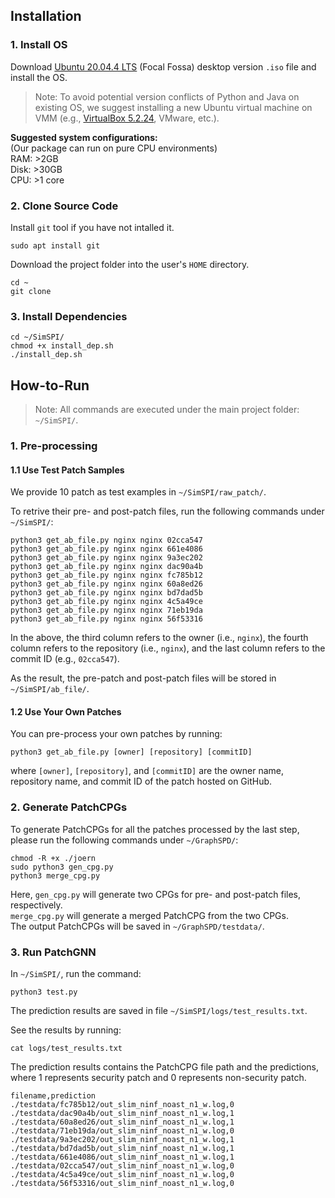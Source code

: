 
## Installation

### 1. Install OS

Download [Ubuntu 20.04.4 LTS](https://releases.ubuntu.com/20.04/) (Focal Fossa) desktop version `.iso` file and install the OS. 

>Note: To avoid potential version conflicts of Python and Java on existing OS, we suggest installing a new Ubuntu virtual machine on VMM (e.g., [VirtualBox 5.2.24](https://www.virtualbox.org/wiki/Download_Old_Builds_5_2), VMware, etc.).

**Suggested system configurations:**\
(Our package can run on pure CPU environments)\
RAM: >2GB\
Disk: >30GB\
CPU: >1 core

### 2. Clone Source Code

Install `git` tool if you have not intalled it.

```shell
sudo apt install git
```

Download the project folder into the user's `HOME` directory.

```shell
cd ~
git clone 
```


### 3. Install Dependencies

```shell 
cd ~/SimSPI/
chmod +x install_dep.sh
./install_dep.sh
```

## How-to-Run

>Note: All commands are executed under the main project folder: `~/SimSPI/`.

### 1. Pre-processing

#### 1.1 Use Test Patch Samples

We provide 10 patch as test examples in `~/SimSPI/raw_patch/`.

To retrive their pre- and post-patch files, run the following commands under `~/SimSPI/`:

```shell
python3 get_ab_file.py nginx nginx 02cca547
python3 get_ab_file.py nginx nginx 661e4086
python3 get_ab_file.py nginx nginx 9a3ec202
python3 get_ab_file.py nginx nginx dac90a4b
python3 get_ab_file.py nginx nginx fc785b12
python3 get_ab_file.py nginx nginx 60a8ed26
python3 get_ab_file.py nginx nginx bd7dad5b
python3 get_ab_file.py nginx nginx 4c5a49ce
python3 get_ab_file.py nginx nginx 71eb19da
python3 get_ab_file.py nginx nginx 56f53316
```

In the above, the third column refers to the owner (i.e., `nginx`), the fourth column refers to the repository (i.e., `nginx`), and the last column refers to the commit ID (e.g., `02cca547`).

As the result, the pre-patch and post-patch files will be stored in `~/SimSPI/ab_file/`.

#### 1.2 Use Your Own Patches

You can pre-process your own patches by running:
```shell 
python3 get_ab_file.py [owner] [repository] [commitID]
```
where `[owner]`, `[repository]`, and `[commitID]` are the owner name, repository name, and commit ID of the patch hosted on GitHub.

### 2. Generate PatchCPGs

To generate PatchCPGs for all the patches processed by the last step, please run the following commands under `~/GraphSPD/`:

```shell 
chmod -R +x ./joern
sudo python3 gen_cpg.py
python3 merge_cpg.py
```

Here, `gen_cpg.py` will generate two CPGs for pre- and post-patch files, respectively.\
`merge_cpg.py` will generate a merged PatchCPG from the two CPGs.\
The output PatchCPGs will be saved in `~/GraphSPD/testdata/`.

### 3. Run PatchGNN

In `~/SimSPI/`, run the command:

```shell 
python3 test.py
```

The prediction results are saved in file `~/SimSPI/logs/test_results.txt`. 

See the results by running:

```shell 
cat logs/test_results.txt
```

The prediction results contains the PatchCPG file path and the predictions, where 1 represents security patch and 0 represents non-security patch.

```text
filename,prediction
./testdata/fc785b12/out_slim_ninf_noast_n1_w.log,0
./testdata/dac90a4b/out_slim_ninf_noast_n1_w.log,1
./testdata/60a8ed26/out_slim_ninf_noast_n1_w.log,1
./testdata/71eb19da/out_slim_ninf_noast_n1_w.log,0
./testdata/9a3ec202/out_slim_ninf_noast_n1_w.log,1
./testdata/bd7dad5b/out_slim_ninf_noast_n1_w.log,1
./testdata/661e4086/out_slim_ninf_noast_n1_w.log,1
./testdata/02cca547/out_slim_ninf_noast_n1_w.log,0
./testdata/4c5a49ce/out_slim_ninf_noast_n1_w.log,0
./testdata/56f53316/out_slim_ninf_noast_n1_w.log,0
```



